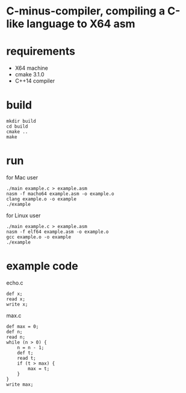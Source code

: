 # C-minus-compiler, compiling a C-like language to X64 asm

# requirements
- X64 machine
- cmake 3.1.0
- C++14 compiler

# build
```
mkdir build
cd build
cmake ..
make
```

# run
for Mac user
```
./main example.c > example.asm
nasm -f macho64 example.asm -o example.o
clang example.o -o example
./example
```
for Linux user
```
./main example.c > example.asm
nasm -f elf64 example.asm -o example.o
gcc example.o -o example
./example
```
# example code
echo.c
```
def x;
read x;
write x;
```
max.c
```
def max = 0;
def n;
read n;
while (n > 0) {
    n = n - 1;
    def t;
    read t;
    if (t > max) {
        max = t;
    }
}
write max;
```
